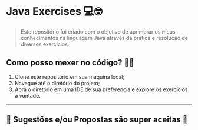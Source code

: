  # Java Exercises 💻🤓
> Este repositório foi criado com o objetivo de aprimorar os meus conhecimentos na linguagem Java através da prática e resolução de diversos exercícios. 


## Como posso mexer no código? 🤯🤯

 1. Clone este repositório em sua máquina local;
 2. Navegue até o diretório do projeto;
 3. Abra o diretório em uma IDE de sua preferencia e explore os exercícios à vontade.

<hr> 

## 🚨 Sugestões e/ou Propostas são super aceitas 🤙
